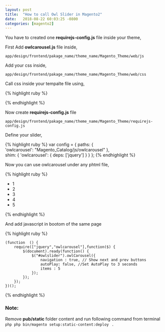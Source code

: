 ```yaml
---
layout: post
title:  "How to call Owl Slider in Magento2"
date:   2018-08-22 60:03:25 -0800
categories: [magento2]
---
```



You have to created one **requirejs-config.js** file inside your theme,

First Add **owlcarousel.js** file inside,

```
app/design/frontend/pakage_name/theme_name/Magento_Theme/web/js
```

Add your css inside,

```
app/design/frontend/pakage_name/theme_name/Magento_Theme/web/css
```
Call css inside your tempalte file using,

{% highlight ruby %}
<link rel="stylesheet" type="text/css" href="<?php echo $block->getViewFileUrl('Magento_Catalog::css/owlcarousel.css')?>">
{% endhighlight %}

Now create **requirejs-config.js** file

```
app/design/frontend/pakage_name/theme_name/Magento_Theme/requirejs-config.js
```

Define your slider,

{% highlight ruby %}
var config = {
    paths: {            
            'owlcarousel': "Magento_Catalog/js/owlcarousel"
        },   
    shim: {
        'owlcarousel': {
            deps: ['jquery']
        }
    }
};
{% endhighlight %}


Now you can use owlcarousel under any phtml file,

{% highlight ruby %}
<div class="products list items product-items owlslider">
   <ul>
     <li>1</li>
     <li>2</li>
     <li>3</li>
     <li>4</li>
     <li>5</li>       
  </ul>
</div>
{% endhighlight %}

And add javascript in bootom of the same page

{% highlight ruby %}

    (function  () {
        require(["jquery","owlcarousel"],function($) {
            $(document).ready(function() {
                $("#owlslider").owlCarousel({
                    navigation : true, // Show next and prev buttons
                    autoPlay: false, //Set AutoPlay to 3 seconds 
                    items : 5
                });
            });
        });
    })();
{% endhighlight %}


### Note:

Remove **pub/static** folder content and run following command from terminal ```php php bin/magento setup:static-content:deploy ``` .



